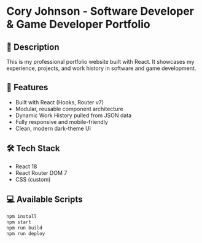 # Cory Johnson - Software Developer & Game Developer Portfolio

## 🚀 Description
This is my professional portfolio website built with React. It showcases my experience, projects, and work history in software and game development.

## 🎨 Features
- Built with React (Hooks, Router v7)
- Modular, reusable component architecture
- Dynamic Work History pulled from JSON data
- Fully responsive and mobile-friendly
- Clean, modern dark-theme UI

## 🛠️ Tech Stack
- React 18
- React Router DOM 7
- CSS (custom)

## 💻 Available Scripts
```bash
npm install
npm start
npm run build
npm run deploy
